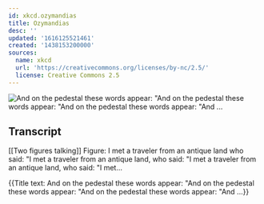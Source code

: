```yaml
---
id: xkcd.ozymandias
title: Ozymandias
desc: ''
updated: '1616125521461'
created: '1438153200000'
sources:
  name: xkcd
  url: 'https://creativecommons.org/licenses/by-nc/2.5/'
  license: Creative Commons 2.5
---
```

![And on the pedestal these words appear: "And on the pedestal these words appear: "And on the pedestal these words appear: "And ...](https://imgs.xkcd.com/comics/ozymandias.png)

## Transcript
[[Two figures talking]]
Figure: I met a traveler from an antique land who said: "I met a traveler from an antique land, who said: "I met a traveler from an antique land, who said: "I met...

{{Title text: And on the pedestal these words appear: "And on the pedestal these words appear: "And on the pedestal these words appear: "And ...}}
